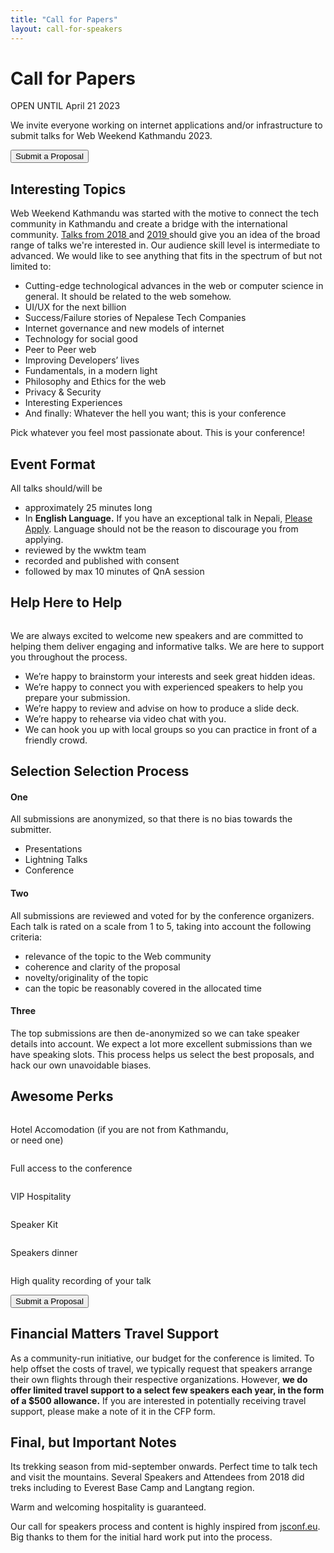 ```yaml
---
title: "Call for Papers"
layout: call-for-speakers
---
```


<div class="topic-block common-padding">
  <h1> Call for Papers </h1>
  <p class="font-weight-bold"> OPEN UNTIL April 21 2023 </p>
  <p class="lead"> We invite everyone working on internet applications and/or infrastructure to submit talks for Web Weekend Kathmandu 2023.</p>
  <a href="https://forms.gle/xoW47TF9S4d3ijki6" target="_blank"><button class="btn btn-orange"> Submit a Proposal </button></a>
</div>
<div class="topic-block common-padding alt">
  <h2><span class="break"> Interesting </span> Topics </h2>
  <div class="row">
    <div class="col-xl-8">
      Web Weekend Kathmandu was started with the motive to connect the tech community in Kathmandu and create a bridge with the international community. <a href="/2018/schedule/">Talks from 2018 </a> and <a href="/2019/schedule/">2019 </a> should give you an idea of the broad range of talks we're interested in. Our audience skill level is intermediate to advanced. We would like to see anything that fits in the spectrum of but not limited to:
      </p>
      <ul>
        <li> Cutting-edge technological advances in the web or computer science in general. It should be related to
          the web somehow.</li>
        <li> UI/UX for the next billion </li>
        <li> Success/Failure stories of Nepalese Tech Companies </li>
        <li> Internet governance and new models of internet </li>
        <li> Technology for social good </li>
        <li> Peer to Peer web</li>
        <li> Improving Developers’ lives </li>
        <li> Fundamentals, in a modern light</li>
        <li> Philosophy and Ethics for the web</li>
        <li> Privacy & Security</li>
        <li> Interesting Experiences</li>
        <li> And finally: Whatever the hell you want; this is your conference</li>
      </ul>
    </div>
    <!-- /col -->
    <div class="col-xl-4 blue-box">
      <p>Pick whatever you feel most passionate about. This is your conference! </p>
    </div>
    <!-- /col -->
  </div>
  <!-- /row -->

</div>
<!-- /top-topic-block -->
<div class="event-format-block common-padding">
  <h2><span class="break"> Event </span> Format </h2>
  <p> All talks should/will be </p>
  <ul>
    <li> approximately 25 minutes long</li>
    <li> In <strong> English Language.</strong> If you have an exceptional talk in Nepali, <a href="https://forms.gle/xoW47TF9S4d3ijki6" target="_blank">Please Apply</a>.
      Language should not be the reason to discourage you from applying.</li>
    <li> reviewed by the wwktm team</li>
    <li> recorded and published with consent</li>
    <li> followed by max 10 minutes of QnA session</li>
  </ul>
</div>
<!-- /event-format-block-end -->
<div class="help-block common-padding alt">
  <h2> <span class="break"> Help </span> Here to Help </h2>
  <div class="row">
    <div class="col-xl-4"> <img src="/2023/img/thumbs-up.png" class="img-fluid" alt=""> </div>
    <div class="col-xl-1"> </div>
    <div class="col-xl-7">
      <p> We are always excited to welcome new speakers and are committed to helping them deliver engaging and informative talks. We are here to support you throughout the process. </p>
      <ul>
        <li> We’re happy to brainstorm your interests and seek great hidden ideas.</li>
        <li> We’re happy to connect you with experienced speakers to help you prepare your submission. </li>
        <li> We’re happy to review and advise on how to produce a slide deck. </li>
        <li> We’re happy to rehearse via video chat with you. </li>
        <li> We can hook you up with local groups so you can practice in front of a friendly crowd.</li>
      </ul>
    </div>
  </div>
  <!-- /row-end -->
</div>
<!-- /help-end -->
<div class="selection-block common-padding">
  <h2> <span class="break"> Selection </span> Selection Process </h2>
  <div class="row">
    <div class="col-xl-4">
      <h4> One </h4>
      <p> All submissions are anonymized, so that there is no bias towards the submitter. </p>
      <ul>
        <li> Presentations</li>
        <li> Lightning Talks</li>
        <li> Conference</li>
      </ul>
    </div>
    <!-- /col -->
    <div class="col-xl-4">
      <h4> Two </h4>
      <p> All submissions are reviewed and voted for by the conference organizers. Each talk is rated on a scale
        from 1 to 5, taking into account the following criteria: </p>
      <ul>
        <li>relevance of the topic to the Web community</li>
        <li> coherence and clarity of the proposal</li>
        <li> novelty/originality of the topic </li>
        <li> can the topic be reasonably covered in the allocated time </li>
      </ul>
    </div>
    <!-- /col -->
    <div class="col-xl-4">
      <h4> Three </h4>
      <p> The top submissions are then de-anonymized so we can take speaker details into account. We expect a lot
        more excellent submissions than we have speaking slots. This process helps us select the best proposals,
        and hack our own unavoidable biases. </p>
    </div>
    <!-- /col -->
  </div>
  <!-- /row -->
</div>
<!-- /selection-block -->
<div class="perks-block common-padding">
  <h2> <span class="break"> Awesome </span> Perks </h2>
  <div class="row">
    <div class="col-xl-3 col-lg-6 col-md-6 col-sm-12"> <img src="/2023/img/ticket.svg" class="img-fluid" alt="">
      <p class="lead"> Hotel Accomodation 
        <span class="lead__sub">(if you are not from Kathmandu,<br> or need one)</span><!-- /col -->
      </p>
      <!-- /col -->
    </div>
    <!-- /col -->
    <div class="col-xl-3 col-lg-6 col-md-6 col-sm-12"> <img src="/2023/img/pass.svg" class="img-fluid" alt="">
      <p class="lead"> Full access to the conference </p>
    </div>
    <!-- /col -->
    <div class="col-xl-3 col-lg-6 col-md-6 col-sm-12"> <img src="/2023/img/pass.svg" class="img-fluid" alt="">
      <p class="lead"> VIP Hospitality </p>
    </div>
    <!-- /col -->
    <div class="col-xl-3 col-lg-6 col-md-6 col-sm-12"> <img src="/2023/img/gift.svg" class="img-fluid" alt="">
      <p class="lead"> Speaker Kit </p>
    </div>
    <!-- /col -->
    <div class="col-xl-3 col-lg-6 col-md-6 col-sm-12"> <img src="/2023/img/party.svg" class="img-fluid" alt="">
      <p class="lead"> Speakers dinner </p>
    </div>
    <!-- /col -->
    <!-- /col -->
    <div class="col-xl-3 col-lg-6 col-md-6 col-sm-12"> <img src="/2023/img/gala.svg" class="img-fluid" alt="">
      <p class="lead"> High quality recording of your talk </p>
    </div>
    <!-- /col -->
  </div>
  <!-- /row -->
  <div class="btn-wrap">
    <a href="https://forms.gle/xoW47TF9S4d3ijki6" target="_blank"><button class="btn btn-orange"> Submit a Proposal </button></a>
  </div>
</div>
<!-- /perks-block -->
<div class="sponsorship-block common-padding alt">
  <h2> <span class="break"> Financial Matters </span> Travel Support </h2>
  <p>
  As a community-run initiative, our budget for the conference is limited. To help offset the costs of travel, we typically request that speakers arrange their own flights through their respective organizations. However, <strong>we do offer limited travel support to a select few speakers each year, in the form of a $500 allowance.</strong> If you are interested in potentially receiving travel support, please make a note of it in the CFP form.
  </p>
</div>
<!-- /final -->
<div class="final-block common-padding">
  <h2> <span class="break"> Final, but Important </span> Notes </h2>
  <p> Its trekking season from mid-september onwards. Perfect time to talk tech and visit the mountains. Several
    Speakers and Attendees from 2018 did treks including to Everest Base Camp and Langtang region.</p>
  <p> Warm and welcoming hospitality is guaranteed.</p>
  <p> Our call for speakers process and content is highly inspired from <a href="https://jsconf.eu">jsconf.eu</a>.
    Big thanks to them for the initial hard work put into the process. </p>
</div>
